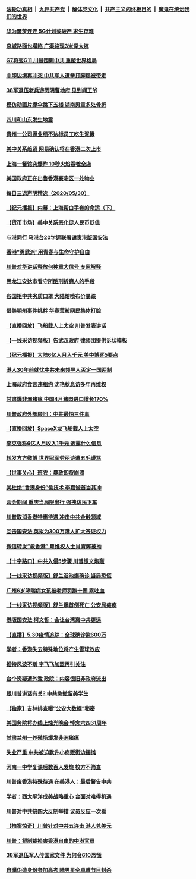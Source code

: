 ####  [法轮功真相](../../../../basic/blob/master/README.md?t=05312001) &nbsp;|&nbsp; [九评共产党](../../../../9ping.md/blob/master/README.md?t=05312001) &nbsp;|&nbsp; [解体党文化](../../../../jtdwh.md/blob/master/README.md?t=05312001)  &nbsp;|&nbsp; [共产主义的终极目的](../../../../gczydzjmd.md/blob/master/README.md?t=05312001) &nbsp;|&nbsp; [魔鬼在统治我们的世界](../../../../mgztzwmdsj.md/blob/master/README.md?t=05312001) 


#### [华为噩梦连连 5G计划或破产 求生存难](../pages/nsc413/n12147779.md?t=05312001) 

#### [京城路面也塌陷 广渠路现3米深大坑](../pages/nsc413/n12149751.md?t=05312001) 

#### [G7将变G11 川普围剿中共 重塑世界格局](../pages/nsc413/n12149982.md?t=05312001) 

#### [中印边境再冲突 中共军人遭拳打脚踢被带走](../pages/nsc413/n12149757.md?t=05312001) 

#### [38军退伍老兵游历阴曹地府 见到阎王爷](../pages/nsc413/n12149532.md?t=05312001) 

#### [模仿动画片撑伞跳下五楼 湖南男童多处骨折](../pages/nsc413/n12149805.md?t=05312001) 

#### [四川和山东发生地震](../pages/nsc413/n12149696.md?t=05312001) 

#### [贵州一公司逼业绩不达标员工吃生泥鳅](../pages/nsc413/n12149711.md?t=05312001) 

#### [美中关系趋紧 网易确认将在香港二次上市](../pages/nsc413/n12149611.md?t=05312001) 

#### [上海一餐馆突爆炸 10秒火焰吞噬全店](../pages/nsc413/n12149628.md?t=05312001) 

#### [美国政府正在出售香港豪宅区一处物业](../pages/nsc413/n12149565.md?t=05312001) 

#### [每日三退声明精选（2020/05/30）](../pages/nsc413/n12149582.md?t=05312001) 

#### [【纪元播报】内幕：上海帮白手套的命运（下）](../pages/nsc413/n12148190.md?t=05312001) 

#### [【货币市场】美中关系恶化促人民币贬值](../pages/nsc413/n12149308.md?t=05312001) 

#### [与港同行 马港台20学运联署谴责港版国安法](../pages/nsc413/n12148935.md?t=05312001) 

#### [香港“勇武派”用青春与生命守护自由](../pages/nsc413/n12148601.md?t=05312001) 

#### [川普对华讲话释放何种重大信号 专家解释](../pages/nsc413/n12148937.md?t=05312001) 

#### [黑龙江安达市看守所酷刑折磨人的手段](../pages/nsc413/n12146171.md?t=05312001) 

#### [各国拒中共劣质口罩 大陆熔喷布价暴跌](../pages/nsc413/n12149153.md?t=05312001) 

#### [借美明州事件挑衅 华春莹被网民集体打脸](../pages/nsc413/n12149034.md?t=05312001) 

#### [【直播回放】飞船载人上太空 川普发表讲话](../pages/nsc413/n12148887.md?t=05312001) 

#### [【一线采访视频版】告武汉政府 律师团提供诉状模板](../pages/nsc413/n12142860.md?t=05312001) 

#### [【纪元播报】大陆6亿人月入千元 美中博弈5要点](../pages/nsc413/n12148528.md?t=05312001) 

#### [港人30年前就忧中共未来领导人否定一国两制](../pages/nsc413/n12148869.md?t=05312001) 

#### [上海政府食言违租约 沈艳秋息访多年再维权](../pages/nsc413/n12148992.md?t=05312001) 

#### [甘肃爆非洲猪瘟 中国4月猪肉进口增长170%](../pages/nsc413/n12148959.md?t=05312001) 

#### [川普政府外部顾问：中共最怕三件事](../pages/nsc413/n12146836.md?t=05312001) 

#### [【直播回放】SpaceX龙飞船载人上太空](../pages/nsc413/n12148637.md?t=05312001) 

#### [李克强称6亿人月收入1千元 透露什么信息](../pages/nsc413/n12148889.md?t=05312001) 

#### [转发方方微博 世界冠军劳丽诗遭五毛谩骂](../pages/nsc413/n12148919.md?t=05312001) 

#### [【世事关心】班农：暴政即将崩溃](../pages/nsc413/n12147612.md?t=05312001) 

#### [美杜绝“香港身份”偷技术 李嘉诚首当其冲](../pages/nsc413/n12148885.md?t=05312001) 

#### [两会期间 重庆当局限出行 强拽访民下车](../pages/nsc413/n12148858.md?t=05312001) 

#### [川普取消香港特惠待遇 冲击中共金融领域](../pages/nsc413/n12148652.md?t=05312001) 

#### [回击国安法 英拟为300万港人扩大签证权力](../pages/nsc413/n12148529.md?t=05312001) 

#### [微信转发“救香港” 粤维权人士肖育辉被拘](../pages/nsc413/n12148353.md?t=05312001) 

#### [【十字路口】中共入侵5步骤 川普檄文炮轰](../pages/nsc413/n12147562.md?t=05312001) 

#### [【一线采访视频版】舒兰浴池爆确诊 当局恐慌](../pages/nsc413/n12137668.md?t=05312001) 

#### [广州6岁哮喘病女孩被老师罚跑十圈 累吐血](../pages/nsc413/n12148379.md?t=05312001) 

#### [【一线采访视频版】舒兰爆首例死亡 公安局瘫痪](../pages/nsc413/n12140701.md?t=05312001) 

#### [港版国安法 柯文哲：会让台湾离中共更远](../pages/nsc413/n12148434.md?t=05312001) 

#### [【直播】5.30疫情追踪：全球确诊逾600万](../pages/nsc413/n12148466.md?t=05312001) 

#### [学者：香港失去特殊地位将产生雪球效应](../pages/nsc413/n12148071.md?t=05312001) 

#### [推特风波不断 李飞飞加盟再引关注](../pages/nsc413/n12147234.md?t=05312001) 

#### [台个资疑遭外泄 政院：内容很旧非政府流出](../pages/nsc413/n12148415.md?t=05312001) 

#### [跟川普讲话有关? 中共急撤留美学生](../pages/nsc413/n12148089.md?t=05312001) 

#### [【独家】吉林排查曝“公安大数据”秘密](../pages/nsc413/n12144953.md?t=05312001) 


#### [美国务院将办线上烛光晚会 悼念六四31周年](../pages/nsc413/n12148032.md?t=05312001) 

#### [甘肃兰州一养殖场爆发非洲猪瘟](../pages/nsc413/n12147743.md?t=05312001) 

#### [失业严重 中共被迫默许小商贩街边摆摊](../pages/nsc413/n12147483.md?t=05312001) 

#### [河南一中学复课后数百人发烧 校方不筛查](../pages/nsc413/n12147452.md?t=05312001) 

#### [川普废香港特殊待遇 在美港人：最后警告中共](../pages/nsc413/n12147684.md?t=05312001) 

#### [学者：西太平洋成美战略重心 台面对难得机遇](../pages/nsc413/n12147792.md?t=05312001) 

#### [川普对中共祭四大反制举措 议员反应一次看](../pages/nsc413/n12147616.md?t=05312001) 

#### [【拍案惊奇】川普针对中共五连击 港人兑美元](../pages/nsc413/n12147569.md?t=05312001) 

#### [川普：将制裁损害香港自由的中港官员](../pages/nsc413/n12147255.md?t=05312001) 

#### [38军退伍军人传国家文件 为何令610恐慌](../pages/nsc413/n12147250.md?t=05312001) 

#### [自曝伪造身份参加高考 陆男星仝卓遭节目封杀](../pages/nsc413/n12147321.md?t=05312001) 

